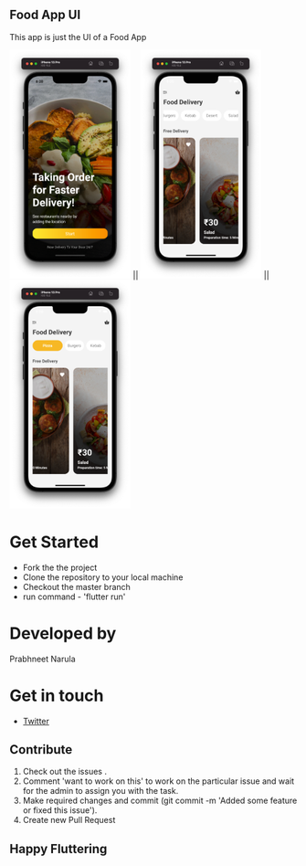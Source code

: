 ## Food App UI

This app is just the UI of a Food App

<img src = "lib/assets/snapshots/Snap1.png" height = "400em" /> || <img src = "lib/assets/snapshots/Snap2.png" height = "400em" /> || <img src = "lib/assets/snapshots/Snap3.png" height = "400em" /> 

# Get Started

* Fork the the project
* Clone the repository to your local machine 
* Checkout the master branch 
* run command - 'flutter run'

# Developed by

Prabhneet Narula

# Get in touch

* [Twitter](https://twitter.com/PrabhneetNarula)

## Contribute

1. Check out the issues .
2. Comment 'want to work on this' to work on the particular issue and wait for the admin to assign you with the task.
3. Make required changes and commit (git commit -m 'Added some feature or fixed this issue').
4. Create new Pull Request

## Happy Fluttering 